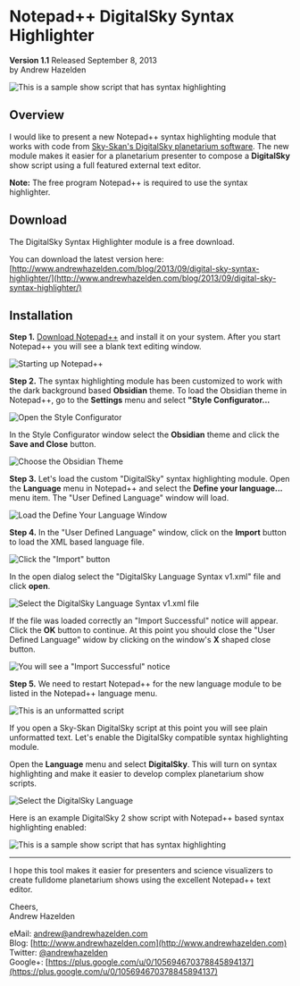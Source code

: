 # Notepad++ DigitalSky Syntax Highlighter  #
**Version 1.1** Released September 8, 2013  
by Andrew Hazelden

![This is a sample show script that has syntax highlighting](screenshots/digital_sky_syntax_module.jpg)

## Overview ##
I would like to present a new Notepad++ syntax highlighting module that works with code from [Sky-Skan's DigitalSky planetarium software](http://www.skyskan.com/products/ds). The new module makes it easier for a planetarium presenter to compose a **DigitalSky** show script using a full featured external text editor.

**Note:** The free program Notepad++ is required to use the syntax highlighter.

## Download ##

The DigitalSky Syntax Highlighter module is a free download.

You can download the latest version here:   
[http://www.andrewhazelden.com/blog/2013/09/digital-sky-syntax-highlighter/](http://www.andrewhazelden.com/blog/2013/09/digital-sky-syntax-highlighter/)

## Installation ##

**Step 1.**  [Download Notepad++](http://notepad-plus-plus.org/download/v6.4.5.html) and install it on your system. After you start Notepad++ you will see a blank text editing window.

![Starting up Notepad++](screenshots/1_notepad++_UI_start.png)

**Step 2.**  The syntax highlighting module has been customized to work with the dark background based **Obsidian** theme. To load the Obsidian theme in Notepad++, go to the **Settings** menu and select **"Style Configurator...**

![Open the Style Configurator](screenshots/2_style_configurator.png)

In the Style Configurator window select the **Obsidian** theme and click the **Save and Close** button. 

![Choose the Obsidian Theme](screenshots/3_style_configurator_obsidian.png)

**Step 3.** Let's load the custom "DigitalSky" syntax highlighting module. Open the **Language** menu in Notepad++ and select the **Define your language...** menu item. The "User Defined Language" window will load.

![Load the Define Your Language Window](screenshots/4_define_your_language.png)


**Step 4.** In the "User Defined Language" window, click on the **Import** button to load the XML based language file.

![Click the "Import" button](screenshots/5_import_a_language.png)

In the open dialog select the "DigitalSky Language Syntax v1.xml" file and click **open**.

![Select the DigitalSky Language Syntax v1.xml file ](screenshots/6_select_the_language_file.png)

If the file was loaded correctly an "Import Successful" notice will appear.  Click the **OK** button to continue. At this point you should close the "User Defined Language" widow by clicking on the window's **X** shaped close button.

![You will see a "Import Successful" notice](screenshots/7_import_success.png)

**Step 5.**  We need to restart Notepad++ for the new language module to be listed in the Notepad++ language menu.

![This is an unformatted script](screenshots/9_unstyled_text.png)

If you open a Sky-Skan DigitalSky script at this point you will see plain unformatted text. Let's enable the DigitalSky compatible syntax highlighting module.

Open the **Language** menu and select **DigitalSky**. This will turn on syntax highlighting and make it easier to develop complex planetarium show scripts.
 
![Select the DigitalSky Language](screenshots/10_select_digital_sky.png)


Here is an example DigitalSky 2 show script with Notepad++ based syntax highlighting enabled:

![This is a sample show script that has syntax highlighting](screenshots/11_highlighted_digital_sky.png)

* * *

I hope this tool makes it easier for presenters and science visualizers to create fulldome planetarium shows using the excellent Notepad++ text editor. 

Cheers,  
Andrew Hazelden

eMail: [andrew@andrewhazelden.com](mailto:andrew@andrewhazelden.com)   
Blog: [http://www.andrewhazelden.com](http://www.andrewhazelden.com)  
Twitter: [@andrewhazelden](https://twitter.com/andrewhazelden)  
Google+: [https://plus.google.com/u/0/105694670378845894137](https://plus.google.com/u/0/105694670378845894137)


